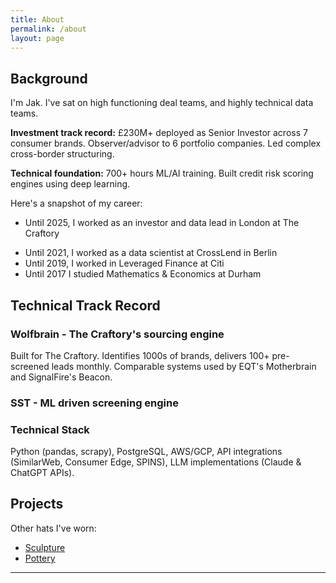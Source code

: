 ```yaml
---
title: About
permalink: /about
layout: page
---
```


## Background

I'm Jak. I've sat on high functioning deal teams, and highly technical data teams. 

**Investment track record:** £230M+ deployed as Senior Investor across 7 consumer brands. Observer/advisor to 6 portfolio companies. Led complex cross-border structuring.

**Technical foundation:** 700+ hours ML/AI training. Built credit risk scoring engines using deep learning. 

Here's a snapshot of my career: 
* Until 2025, I worked as an investor and data lead in London at The Craftory 
- Until 2021, I worked as a data scientist at CrossLend in Berlin 
- Until 2019, I worked in Leveraged Finance at Citi 
- Until 2017 I studied Mathematics & Economics at Durham 

## Technical Track Record

### Wolfbrain - The Craftory's sourcing engine

Built for The Craftory. Identifies 1000s of brands, delivers 100+ pre-screened leads monthly. Comparable systems used by EQT's Motherbrain and SignalFire's Beacon.
### SST - ML driven screening engine

### Technical Stack

Python (pandas, scrapy), PostgreSQL, AWS/GCP, API integrations (SimilarWeb, Consumer Edge, SPINS), LLM implementations (Claude & ChatGPT APIs).
## Projects

Other hats I've worn:

* [Sculpture](https://photos.google.com/share/AF1QipNkKOQOn75IPUlEVs6k1sA-qbo4GgSBkANz2Ufg4yc3vMRiUDWS-YJ9cRUmuYyHew?key=T3Q5X2pIUW9UTFVMUkUyNUlYSlQtcF8zLWJ6NHF3)
* [Pottery](https://photos.google.com/u/1/share/AF1QipOfvOVwXMrF40y9OdeAa1okKCtg4EpwHVT7TfnGD-vlRuN5dMY6qQSPcMQwBvGH4Q?key=dTJRQkJ3MXdTWVJlcktlUDl3aUVrS243RkI4LWhB)

***
